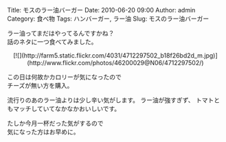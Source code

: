 Title: モスのラー油バーガー
Date: 2010-06-20 09:00
Author: admin
Category: 食べ物
Tags: ハンバーガー, ラー油
Slug: モスのラー油バーガー

ラー油ってまだはやってるんですかね？  
話のネタに一つ食べてみました。

<p>
<center>
[![](http://farm5.static.flickr.com/4031/4712297502_b18f26bd2d_m.jpg)](http://www.flickr.com/photos/46200029@N06/4712297502/)

</center>
  
この日は何故かカロリーが気になったので  
チーズが無い方を購入。

</p>
流行りのあのラー油よりは少し辛い気がします。  
ラー油が強すぎず、  
トマトともマッチしていてなかなかおいしいです。

たしか今月一杯だった気がするので  
気になった方はお早めに。  

